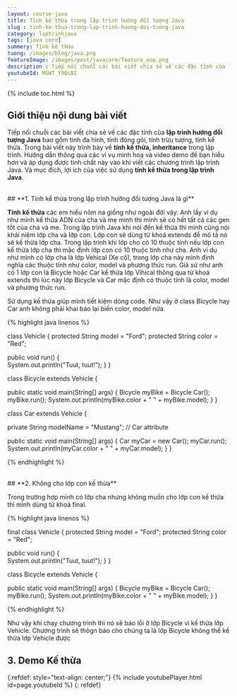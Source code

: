 ```yaml
---
layout: course-java
title: Tính kế thừa trong lập trình hướng đối tượng Java
slug : tinh-ke-thua-trong-lap-trinh-huong-doi-tuong-java
category: laptrinhjava
tags: [java core]
summery: Tính kế thừa 
tuong: /images/blog/java.png
featureImage: /images/post/javacore/feature_oop.png
description : Tiếp nối chuỗi các bài viết chia sẻ về các đặc tính của lập trình hướng đối tượng Java, trong bài viết này trình bày về tính kế thừa, inheritance trong lập trình. Hướng dẫn thông qua các ví vụ minh hoạ và video demo để bạn hiểu hơn và áp dụng được tính chất này vào khi viết các chương trình lập trình Java. Và mục đích, lợi ích của việc sử dụng tính kế thừa trong lập trình Java.
youtubeId: MGWT_Y9Oi8I
---
```


{% include toc.html %}

## **Giới thiệu nội dung bài viết**

Tiếp nối chuỗi các bài viết chia sẻ về các đặc tính của <b>lập trình hướng đối tượng Java</b> bao gồm tính đa hình, tính đóng gói, tính trừu tượng, tính kế thừa. Trong bài viết này trình bày về <b>tính kế thừa, inheritance</b> trong lập trình. Hướng dẫn thông qua các ví vụ minh hoạ và video demo để bạn hiểu hơn và áp dụng được tính chất này vào khi viết các chương trình lập trình Java. Và mục đích, lợi ích của việc sử dụng <b>tính kế thừa trong lập trình Java</b>.


<br>
## **1. Tính kế thừa trong lập trình hướng đối tượng Java là gì**

<b>Tính kế thừa</b> các em hiểu nôm na giống như ngoài đời vậy. Anh lấy ví dụ như mình kế thừa ADN của cha và mẹ mình thì mình sẽ có hết tất cả các gen tốt của cha và mẹ. Trong lập trình Java khi nói đến kế thừa thì mình cũng nói khái niệm lớp cha và lớp con. Lớp con sẽ dùng từ khoá extends để mô tả nó sẽ kế thừa lớp cha. Trong lập trình khi lớp cho có 10 thuộc tính nếu lớp con kế thừa lớp cha thì mặc định lớp con có 10 thuộc tính như cha.
Anh ví dụ như mình có lớp cha là lớp Vehical (Xe cộ), trong lớp cha này mình định nghĩa các thuộc tính như color, model và phương thức run. Giả sử như anh có 1 lớp con là Bicycle hoặc Car kế thừa lớp Vihical thông qua từ khoá extends thì lúc này lớp Bicycle và Car mặc định có thuộc tính là color, model và phương thức run.

Sử dụng kế thừa giúp mình tiết kiệm dòng code. Như vậy ở class Bicycle hay Car anh không phải khai báo lại biến color, model nữa.


{% highlight java linenos %}

class Vehicle {
  protected String model = "Ford"; 
  protected String color = "Red";   

  public void run() {                    
    System.out.println("Tuut, tuut!");
  }
}

class Bicycle extends Vehicle {
 
  public static void main(String[] args) {
    Bicycle myBike = Bicycle Car();
    myBike.run();
    System.out.println(myBike.color + " " + myBike.model);
  }
}

class Car extends Vehicle {

  private String modelName = "Mustang";    // Car attribute
 
  public static void main(String[] args) {
    Car myCar = new Car();
    myCar.run();
    System.out.println(myCar.color + " " + myCar.model);
  }
}


{% endhighlight %}

<br>
## **2. Không cho lớp con kế thừa**

Trong trường hợp mình có lớp cha nhưng không muốn cho lớp con kế thừa thì mình dùng từ khoá final.

{% highlight java linenos %}

final class Vehicle {
  protected String model = "Ford"; 
  protected String color = "Red";   

  public void run() {                    
    System.out.println("Tuut, tuut!");
  }
}

class Bicycle extends Vehicle {
 
  public static void main(String[] args) {
    Bicycle myBike = Bicycle Car();
    myBike.run();
    System.out.println(myBike.color + " " + myBike.model);
  }
}

{% endhighlight %}

Như vậy khi chạy chương trình thì nó sẽ báo lỗi ở lớp Bicycle vì kế thừa lớp Vehicle. Chương trình sẽ thôgn báo cho chúng ta là lớp Bicycle không thể kế thừa lớp Vehicle được 

## **3. Demo Kế thừa**

{:refdef: style="text-align: center;"}
{% include youtubePlayer.html id=page.youtubeId %}
{: refdef}
